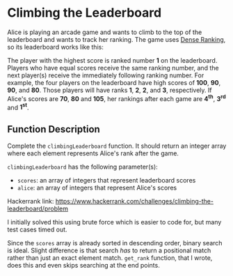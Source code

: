 # Climbing the Leaderboard

Alice is playing an arcade game and wants to climb to the top of the leaderboard and wants to track her ranking. The game uses [Dense Ranking](https://en.wikipedia.org/wiki/Ranking#Dense_ranking_.28.221223.22_ranking.29), so its leaderboard works like this:

The player with the highest score is ranked number **1** on the leaderboard.
Players who have equal scores receive the same ranking number, and the next player(s) receive the immediately following ranking number.
For example, the four players on the leaderboard have high scores of **100**, **90**, **90**, and **80**. Those players will have ranks **1**, **2**, **2**, and **3**, respectively. If Alice's scores are **70**, **80** and **105**, her rankings after each game are **4<sup>th</sup>**, **3<sup>rd</sup>** and **1<sup>st</sup>**.

## Function Description

Complete the `climbingLeaderboard` function. It should return an integer array where each element represents Alice's rank after the game.

`climbingLeaderboard` has the following parameter(s):

- `scores`: an array of integers that represent leaderboard scores
- `alice`: an array of integers that represent Alice's scores

Hackerrank link: https://www.hackerrank.com/challenges/climbing-the-leaderboard/problem

I initially solved this using brute force which is easier to code for, but many test cases timed out.

Since the `scores` array is already sorted in descending order, binary search is ideal. Slight difference is that search *has* to return a positional match rather than just an exact element match. `get_rank` function, that I wrote, does this and even skips searching at the end points.